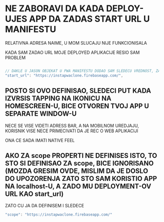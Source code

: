 # NE ZABORAVI DA KADA DEPLOY-UJES APP DA ZADAS START URL U MANIFESTU

RELATIVNA ADRESA NAIME, U MOM SLUCAJU NIJE FUNKCIONISALA

KADA SAM ZADAO URL MOJE DEPLOYED APLIKACIJE RESIO SAM PROBLEM

```javascript

// DAKLE U JASON OBJEKAT U PWA MANIFESTU DODAO SAM SLEDECU VREDNOST, ZA SLEDECI PROPERTI
"start_url": "https://instapwaclone.firebaseapp.com/",
```

## POSTO SI OVO DEFINISAO, SLEDECI PUT KADA IZVRSIS TAPPING NA IKONICU NA HOMESCREEN-U, BICE OTVOREN TVOJ APP U SEPARATE WINDOW-U

NECE SE VISE VIDETI ADRESS BAR, A NA MOBILNOM UREDJAJU, KORISNIK VISE NECE PRIMECIVATI DA JE REC O WEB APLIKACIJI

ONA CE SADA IMATI NATIVE FEEL

## AKO ZA scope PROPERTI NE DEFINISES ISTO, TO STO SI DEFINISAO ZA scope, BICE IGNORISANO (MOZDA GRESIM OVDE, MISLIM DA JE DOSLO DO UPOZORENJA ZATO STO SAM KORISTIO APP NA localhost-U, A ZADO MU DEPLOYMENT-OV URL KAO start_url)

ZATO CU JA DA DEFINISEM I SLEDECE

```javascript
"scope": "https://instapwaclone.firebaseapp.com/"
```
